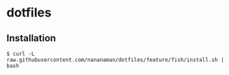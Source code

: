 # dotfiles

## Installation

```
$ curl -L raw.githubusercontent.com/nananaman/dotfiles/feature/fish/install.sh | bash
```
